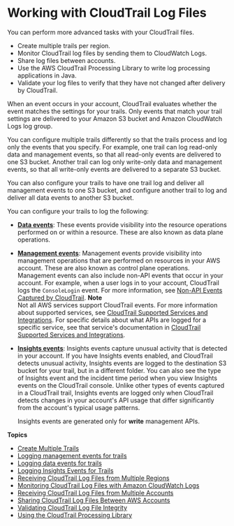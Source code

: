 # Working with CloudTrail Log Files<a name="cloudtrail-working-with-log-files"></a>

You can perform more advanced tasks with your CloudTrail files\.
+ Create multiple trails per region\.
+ Monitor CloudTrail log files by sending them to CloudWatch Logs\.
+ Share log files between accounts\. 
+ Use the AWS CloudTrail Processing Library to write log processing applications in Java\.
+ Validate your log files to verify that they have not changed after delivery by CloudTrail\.

When an event occurs in your account, CloudTrail evaluates whether the event matches the settings for your trails\. Only events that match your trail settings are delivered to your Amazon S3 bucket and Amazon CloudWatch Logs log group\.

You can configure multiple trails differently so that the trails process and log only the events that you specify\. For example, one trail can log read\-only data and management events, so that all read\-only events are delivered to one S3 bucket\. Another trail can log only write\-only data and management events, so that all write\-only events are delivered to a separate S3 bucket\. 

You can also configure your trails to have one trail log and deliver all management events to one S3 bucket, and configure another trail to log and deliver all data events to another S3 bucket\. 

You can configure your trails to log the following:
+ **[Data events](logging-data-events-with-cloudtrail.md)**: These events provide visibility into the resource operations performed on or within a resource\. These are also known as data plane operations\. 
+ **[Management events](logging-management-events-with-cloudtrail.md)**: Management events provide visibility into management operations that are performed on resources in your AWS account\. These are also known as control plane operations\. Management events can also include non\-API events that occur in your account\. For example, when a user logs in to your account, CloudTrail logs the `ConsoleLogin` event\. For more information, see [Non\-API Events Captured by CloudTrail](cloudtrail-non-api-events.md)\. 
**Note**  
Not all AWS services support CloudTrail events\. For more information about supported services, see [CloudTrail Supported Services and Integrations](cloudtrail-aws-service-specific-topics.md)\. For specific details about what APIs are logged for a specific service, see that service's documentation in [CloudTrail Supported Services and Integrations](cloudtrail-aws-service-specific-topics.md)\.
+ **[Insights events](logging-insights-events-with-cloudtrail.md)**: Insights events capture unusual activity that is detected in your account\. If you have Insights events enabled, and CloudTrail detects unusual activity, Insights events are logged to the destination S3 bucket for your trail, but in a different folder\. You can also see the type of Insights event and the incident time period when you view Insights events on the CloudTrail console\. Unlike other types of events captured in a CloudTrail trail, Insights events are logged only when CloudTrail detects changes in your account's API usage that differ significantly from the account's typical usage patterns\. 

  Insights events are generated only for **write** management APIs\.

**Topics**
+ [Create Multiple Trails](create-multiple-trails.md)
+ [Logging management events for trails](logging-management-events-with-cloudtrail.md)
+ [Logging data events for trails](logging-data-events-with-cloudtrail.md)
+ [Logging Insights Events for Trails](logging-insights-events-with-cloudtrail.md)
+ [Receiving CloudTrail Log Files from Multiple Regions](receive-cloudtrail-log-files-from-multiple-regions.md)
+ [Monitoring CloudTrail Log Files with Amazon CloudWatch Logs](monitor-cloudtrail-log-files-with-cloudwatch-logs.md)
+ [Receiving CloudTrail Log Files from Multiple Accounts](cloudtrail-receive-logs-from-multiple-accounts.md)
+ [Sharing CloudTrail Log Files Between AWS Accounts](cloudtrail-sharing-logs.md)
+ [Validating CloudTrail Log File Integrity](cloudtrail-log-file-validation-intro.md)
+ [Using the CloudTrail Processing Library](use-the-cloudtrail-processing-library.md)